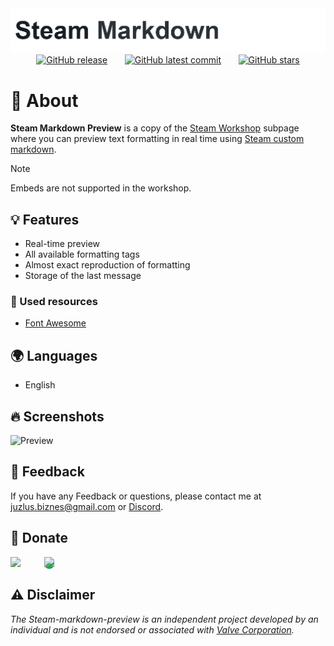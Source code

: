 
<img width="2200px" src="./banner.png">

<div align="center">
  <a href="https://GitHub.com/Juzlus/Steam-markdown-preview/releases/"><img alt="GitHub release" src="https://img.shields.io/github/release/Juzlus/Steam-markdown-preview.svg?style=social"></a>&nbsp;&nbsp;&nbsp;&nbsp;&nbsp;&nbsp;
  <a href="https://GitHub.com/Juzlus/Steam-markdown-preview/commit/"><img alt="GitHub latest commit" src="https://img.shields.io/github/last-commit/Juzlus/Steam-markdown-preview.svg?style=social&logo=github"></a>&nbsp;&nbsp;&nbsp;&nbsp;&nbsp;&nbsp;
  <a href="https://GitHub.com/Juzlus/Steam-markdown-preview/stargazers/"><img alt="GitHub stars" src="https://img.shields.io/github/stars/Juzlus/Steam-markdown-preview.svg?style=social"></a>
</div>

# 🤔 About

**Steam Markdown Preview** is a copy of the [Steam Workshop](https://steamcommunity.com/workshop) subpage where you can preview text formatting in real time using [Steam custom markdown](https://steamcommunity.com/comment/Guide/formattinghelp).

> [!NOTE]
> Embeds are not supported in the workshop.


## 💡 Features

- Real-time preview
- All available formatting tags
- Almost exact reproduction of formatting 
- Storage of the last message


### 🧰 Used resources
- [Font Awesome](https://fontawesome.com/start)


## 🌍 Languages

- English


## 🔥 Screenshots

![Preview](https://github.com/Juzlus/Steam-markdown-preview/assets/41649887/94112ca0-9189-4339-9d30-89c3c88e9204)


## 📝 Feedback

If you have any Feedback or questions, please contact me at juzlus.biznes@gmail.com or [Discord](https://discordapp.com/users/284780352042434570).


## 💝 Donate
<span>
  <a href="https://www.buymeacoffee.com/juzlus" target="_blank" alt="buymeacoffee" style="width: 40%; text-decoration: none; margin-right: 20px;">
    <img src="https://www.codehim.com/wp-content/uploads/2022/09/bmc-button-640x180.png" style="height: 60px;">
  </a>
  <a>⠀</a>
  <a href="https://buycoffee.to/juzlus" target="_blank" alt="buycoffee" style="text-decoration: none; width: 40%; background-color: rgb(0, 169, 98);border-radius: 10px;">
    <img src="https://buycoffee.to/btn/buycoffeeto-btn-primary.svg" style="height: 60px">
  </a>
</span>


## ⚠️ Disclaimer

_The Steam-markdown-preview is an independent project developed by an individual and is not endorsed or associated with [Valve Corporation](https://steamcommunity.com)._
